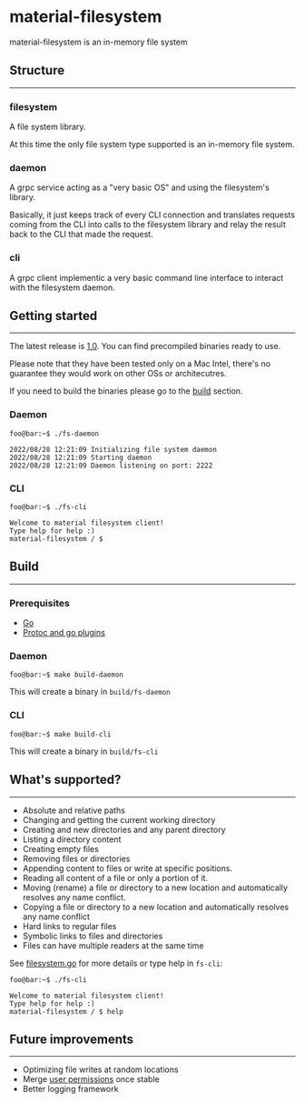 # material-filesystem

material-filesystem is an in-memory file system

## Structure
---------------
### filesystem
A file system library. 

At this time the only file system type supported is an in-memory file system.


### daemon
A grpc service acting as a "very basic OS" and using the filesystem's library.

Basically, it just keeps track of every CLI connection and translates requests coming from the CLI into calls to the filesystem library and relay the result back to the CLI that made the request.

### cli
A grpc client implementic a very basic command line interface to interact with the filesystem daemon.

## Getting started
---------------

The latest release is [1.0](). You can find precompiled binaries ready to use. 

Please note that they have been tested only on a Mac Intel, there's no guarantee they would work on other OSs or architecutres. 

If you need to build the binaries please go to the [build](#build) section.

### Daemon

```console
foo@bar:~$ ./fs-daemon

2022/08/28 12:21:09 Initializing file system daemon
2022/08/28 12:21:09 Starting daemon
2022/08/28 12:21:09 Daemon listening on port: 2222
```

### CLI

```console
foo@bar:~$ ./fs-cli

Welcome to material filesystem client!
Type help for help :)
material-filesystem / $
```




## Build
---------------
### Prerequisites
* [Go](https://go.dev/doc/install)
* [Protoc and go plugins](https://grpc.io/docs/languages/go/quickstart/#prerequisites)

### Daemon
```console
foo@bar:~$ make build-daemon
```
This will create a binary in `build/fs-daemon`

### CLI
```console
foo@bar:~$ make build-cli
```
This will create a binary in `build/fs-cli`

## What's supported?
---------------
* Absolute and relative paths
* Changing and getting the current working directory
* Creating and new directories and any parent directory
* Listing a directory content
* Creating empty files
* Removing files or directories
* Appending content to files or write at specific positions.
* Reading all content of a file or only a portion of it.
* Moving (rename) a file or directory to a new location and automatically resolves any name conflict.
* Copying a file or directory to a new location and automatically resolves any name conflict
* Hard links to regular files
* Symbolic links to files and directories
* Files can have multiple readers at the same time


See [filesystem.go](https://github.com/andreino7/material-filesystem/blob/main/filesystem/filesystem.go) for more details or type help in `fs-cli`:
```console
foo@bar:~$ ./fs-cli

Welcome to material filesystem client!
Type help for help :)
material-filesystem / $ help
```

## Future improvements
---------------
* Optimizing file writes at random locations
* Merge [user permissions](https://github.com/andreino7/material-filesystem/tree/users-v2) once stable
* Better logging framework
